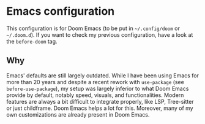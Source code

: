 # Emacs configuration

This configuration is for Doom Emacs (to be put in `~/.config/doom` or
`~/.doom.d`). If you want to check my previous configuration, have a look at the
`before-doom` tag.

## Why

Emacs' defaults are still largely outdated. While I have been using Emacs for
more than 20 years and despite a recent rework with `use-package` (see
`before-use-package`), my setup was largely inferior to what Doom Emacs provide
by default, notably speed, visuals, and functionalities. Modern features are
always a bit difficult to integrate properly, like LSP, Tree-sitter or just
childframe. Doom Emacs helps a lot for this. Moreover, many of my own
customizations are already present in Doom Emacs.
